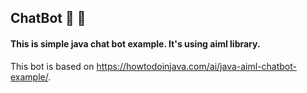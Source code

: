 ## ChatBot :busts_in_silhouette: :speech_balloon:

#### This is simple java chat bot example. It's using aiml library.

This bot is based on https://howtodoinjava.com/ai/java-aiml-chatbot-example/.
